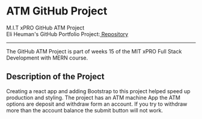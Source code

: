 # ATM GitHub Project
M.I.T xPRO GitHub ATM Project<br>
Eli Heuman's GitHub Portfolio Project:<a href="https://github.com/EliHeuman/atm"> Repository</a><br>
___

The GitHub ATM Project is part of weeks 15 of the MIT xPRO Full Stack Development with MERN course.

## Description of the Project 
Creating a react app and adding Bootstrap to this project helped speed up production and styling. The project has an ATM machine App the ATM options are deposit and withdraw form an account. If you try to withdraw more than the account balance the submit button will not work.

